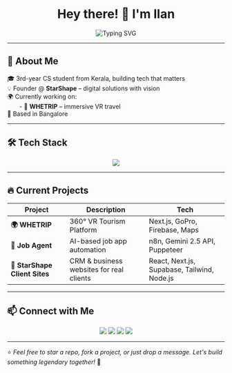 <!-- Profile Readme for Ilan -->

<h1 align="center">
  Hey there! 👋 I'm Ilan
</h1>

<p align="center">
  <img src="https://readme-typing-svg.herokuapp.com?font=Fira+Code&size=24&pause=1000&center=true&vCenter=true&width=435&lines=Full-Stack+Dev+%7C+Builder+at+Heart;Fuelled+by+Code+%26+Ideas" alt="Typing SVG" />
</p>

---

## 🚀 About Me

🎓 3rd-year CS student from Kerala, building tech that matters  
💡 Founder @ **StarShape** – digital solutions with vision  
🌍 Currently working on:  
  - 🎒 **WHETRIP** – immersive VR travel   
📍 Based in Bangalore 

---

## 🛠️ Tech Stack

<div align="center">
  <img src="https://skillicons.dev/icons?i=nextjs,react,nodejs,express,tailwind,figma,vercel,js,ts,python,firebase,gcp,docker,mongodb,postgres,git" />
</div>

---
## 🔥 Current Projects

| Project | Description | Tech |
|--------|-------------|------|
| **🌍 WHETRIP** | 360° VR Tourism Platform | Next.js, GoPro, Firebase, Maps |
| **🤖 Job Agent** | AI-based job app automation | n8n, Gemini 2.5 API, Puppeteer |
| **🧩 StarShape Client Sites** | CRM & business websites for real clients | React, Next.js, Supabase, Tailwind, Node.js |

---

## 📫 Connect with Me

<p align="center">
  <a href="https://linkedin.com/in/ilan-usman-ai-ml"><img src="https://img.shields.io/badge/LinkedIn-blue?style=for-the-badge&logo=linkedin" /></a>
  <a href="https://instagram.com/ilan.vibe"><img src="https://img.shields.io/badge/Instagram-E4405F?style=for-the-badge&logo=instagram&logoColor=white" /></a>
  <a href="mailto:ilan.dev@example.com"><img src="https://img.shields.io/badge/Gmail-D14836?style=for-the-badge&logo=gmail&logoColor=white" /></a>
  <a href="https://ilan.starshape.in"><img src="https://img.shields.io/badge/Portfolio-000?style=for-the-badge&logo=vercel&logoColor=white" /></a>
</p>

---

⭐️ *Feel free to star a repo, fork a project, or just drop a message. Let's build something legendary together!* 🚀

